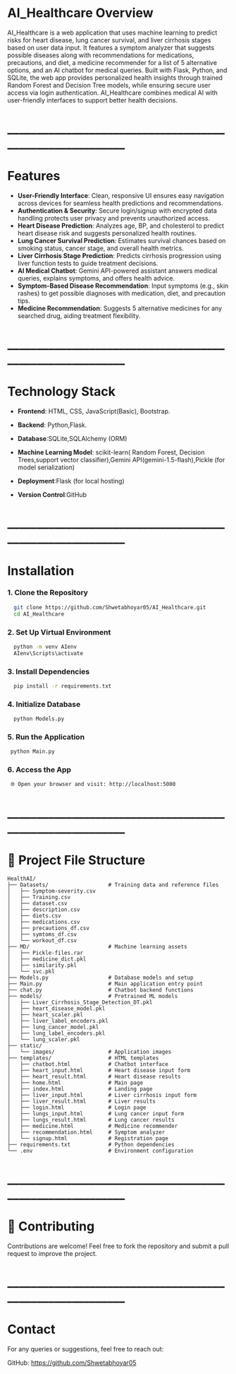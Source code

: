 # AI_Healthcare Overview

AI_Healthcare is a web application that uses machine learning to predict risks for heart disease, lung cancer survival, and liver cirrhosis stages based on user data input. It features a symptom analyzer that suggests possible diseases along with recommendations for medications, precautions, and diet, a medicine recommender for a list of 5 alternative options, and an AI chatbot for medical queries. Built with Flask, Python, and SQLite, the web app provides personalized health insights through trained Random Forest and Decision Tree models, while ensuring secure user access via login authentication. AI_Healthcare combines medical AI with user-friendly interfaces to support better health decisions.
# _________________________________________________________

# Features

* **User-Friendly Interface**: Clean, responsive UI ensures easy navigation across devices for seamless health predictions and recommendations.
* **Authentication & Security**: Secure login/signup with encrypted data handling protects user privacy and prevents unauthorized access.
* **Heart Disease Prediction**: Analyzes age, BP, and cholesterol to predict heart disease risk and suggests personalized health routines.
* **Lung Cancer Survival Prediction**: Estimates survival chances based on smoking status, cancer stage, and overall health metrics.
* **Liver Cirrhosis Stage Prediction**: Predicts cirrhosis progression using liver function tests to guide treatment decisions.
* **AI Medical Chatbot**: Gemini API-powered assistant answers medical queries, explains symptoms, and offers health advice.
* **Symptom-Based Disease Recommendation**: Input symptoms (e.g., skin rashes) to get possible diagnoses with medication, diet, and precaution tips.
* **Medicine Recommendation**: Suggests 5 alternative medicines for any searched drug, aiding treatment flexibility.
# _________________________________________________________

# Technology Stack
* **Frontend**: HTML, CSS, JavaScript(Basic), Bootstrap.

* **Backend**: Python,Flask.

* **Database**:SQLite,SQLAlchemy (ORM)

* **Machine Learning Model**: scikit-learn(	Random Forest, Decision Trees,support vector classifier),Gemini API(gemini-1.5-flash),Pickle (for model serialization)

* **Deployment**:Flask (for local hosting)

* **Version Control**:GitHub
# _________________________________________________________


# Installation

### 1. Clone the Repository

```bash
  git clone https://github.com/Shwetabhoyar05/AI_Healthcare.git
  cd AI_Healthcare
```
### 2. Set Up Virtual Environment

```bash
  python -m venv AIenv
  AIenv\Scripts\activate
```
### 3. Install Dependencies

```bash
  pip install -r requirements.txt
```

### 4. Initialize Database

```bash
  python Models.py
```

### 5. Run the Application

```bash
 python Main.py
```

### 6. Access the App

```bash
 🌐 Open your browser and visit: http://localhost:5000
```
# _________________________________________________________
    
# 📁 Project File Structure

```
HealthAI/
├── Datasets/                   # Training data and reference files
│   ├── Symptom-severity.csv
│   ├── Training.csv
│   ├── dataset.csv
│   ├── description.csv
│   ├── diets.csv
│   ├── medications.csv
│   ├── precautions_df.csv
│   ├── symtoms_df.csv
│   └── workout_df.csv
├── MD/                         # Machine learning assets
│   ├── Pickle-files.rar
│   ├── medicine_dict.pkl
│   ├── similarity.pkl
│   └── svc.pkl
├── Models.py                   # Database models and setup
├── Main.py                     # Main application entry point
├── chat.py                     # Chatbot backend functions
├── models/                     # Pretrained ML models
│   ├── Liver_Cirrhosis_Stage_Detection_DT.pkl
│   ├── heart_disease_model.pkl
│   ├── heart_scaler.pkl
│   ├── liver_label_encoders.pkl
│   ├── lung_cancer_model.pkl
│   ├── lung_label_encoders.pkl
│   └── lung_scaler.pkl
├── static/
│   └── images/                 # Application images
├── templates/                  # HTML templates
│   ├── chatbot.html            # Chatbot interface
│   ├── heart_input.html        # Heart disease input form
│   ├── heart_result.html       # Heart disease results
│   ├── home.html               # Main page
│   ├── index.html              # Landing page
│   ├── liver_input.html        # Liver cirrhosis input form
│   ├── liver_result.html       # Liver results
│   ├── login.html              # Login page
│   ├── lungs_input.html        # Lung cancer input form
│   ├── lungs_result.html       # Lung cancer results
│   ├── medicine.html           # Medicine recommender
│   ├── recommendation.html     # Symptom analyzer
│   └── signup.html             # Registration page
├── requirements.txt            # Python dependencies
└── .env                        # Environment configuration
```
# _________________________________________________________

# 🤝 Contributing

Contributions are welcome! Feel free to fork the repository and submit a pull request to improve the project.
# _________________________________________________________

# Contact

 For any queries or suggestions, feel free to reach out:

GitHub: https://github.com/Shwetabhoyar05



